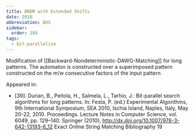 ```yaml
---
title: BNDM with Extended Shifts
date: 2010
abbreviation: BXS
sidebar:
  order: 104
tags:
  - bit-parallelism
---
```


Modification of [[Backward-Nondeterministic-DAWG-Matching]] for long patterns. The automaton is constructed over a superimposed pattern constructed on the $m/w$ consecutive factors of the input pattern

Appeared in:

- [39]: Durian, B., Peltola, H., Salmela, L., Tarhio, J.: Bit-parallel search algorithms for long patterns. In: Festa, P. (ed.) Experimental Algorithms, 9th International Symposium, SEA 2010, Ischia Island, Naples, Italy, May 20-22, 2010. Proceedings. Lecture Notes in Computer Science, vol. 6049, pp. 129–140. Springer (2010), http://dx.doi.org/10.1007/978-3-642-13193-6_12 Exact Online String Matching Bibliography 19
